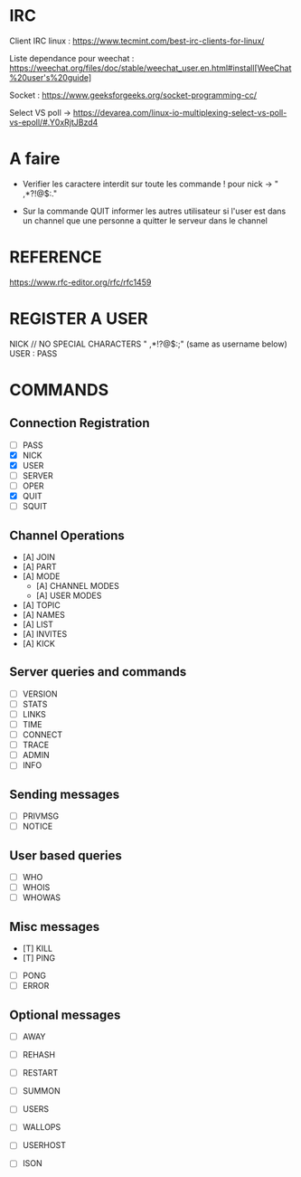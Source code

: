 # IRC

Client IRC linux : https://www.tecmint.com/best-irc-clients-for-linux/

Liste dependance pour weechat : https://weechat.org/files/doc/stable/weechat_user.en.html#install[WeeChat%20user's%20guide]

Socket : https://www.geeksforgeeks.org/socket-programming-cc/

Select VS poll -> https://devarea.com/linux-io-multiplexing-select-vs-poll-vs-epoll/#.Y0xRjtJBzd4

# A faire

- Verifier les caractere interdit sur toute les commande ! pour nick -> " ,*?!@$:."

- Sur la commande QUIT informer les autres utilisateur si l'user est dans un channel que une personne a quitter le serveur dans le channel


# REFERENCE
https://www.rfc-editor.org/rfc/rfc1459

# REGISTER A USER
NICK <nickname> // NO SPECIAL CHARACTERS " ,*!?@$:;" (same as username below)
USER <username> <hostname> <servername> :<realname>
PASS <pass>

# COMMANDS
## Connection Registration
- [ ] PASS
- [x] NICK
- [x] USER
- [ ] SERVER
- [ ] OPER
- [x] QUIT
- [ ] SQUIT

## Channel Operations
- [A] JOIN
- [A] PART
- [A] MODE
	- [A] CHANNEL MODES
	- [A] USER MODES
- [A] TOPIC
- [A] NAMES
- [A] LIST
- [A] INVITES
- [A] KICK

## Server queries and commands
- [ ] VERSION
- [ ] STATS
- [ ] LINKS
- [ ] TIME
- [ ] CONNECT
- [ ] TRACE
- [ ] ADMIN
- [ ] INFO

## Sending messages
- [ ] PRIVMSG
- [ ] NOTICE

## User based queries
- [ ] WHO
- [ ] WHOIS
- [ ] WHOWAS

## Misc messages
- [T] KILL
- [T] PING
- [ ] PONG
- [ ] ERROR

## Optional messages
- [ ] AWAY
- [ ] REHASH
- [ ] RESTART
- [ ] SUMMON
- [ ] USERS
- [ ] WALLOPS
- [ ] USERHOST
- [ ] ISON

